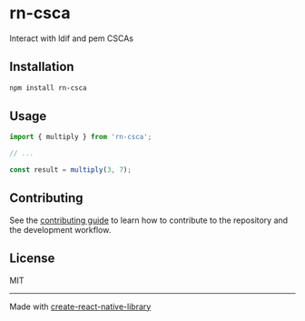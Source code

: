 # rn-csca

Interact with ldif and pem CSCAs

## Installation

```sh
npm install rn-csca
```

## Usage


```js
import { multiply } from 'rn-csca';

// ...

const result = multiply(3, 7);
```


## Contributing

See the [contributing guide](CONTRIBUTING.md) to learn how to contribute to the repository and the development workflow.

## License

MIT

---

Made with [create-react-native-library](https://github.com/callstack/react-native-builder-bob)
